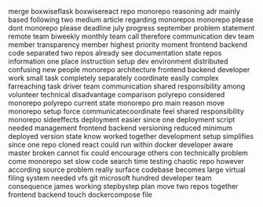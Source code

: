 merge boxwiseflask boxwisereact repo monorepo reasoning adr mainly based following two medium article regarding monorepos monorepo please dont monorepo please deadline july progress september problem statement remote team biweekly monthly team call therefore communication dev team member transparency member highest priority moment frontend backend code separated two repos already see documentation state repos information one place instruction setup dev environment distributed confusing new people monorepo architecture frontend backend developer work small task completely separately coordinate easily complex farreaching task driver team communication shared responsibility among volunteer technical disadvantage comparison polyrepo considered monorepo polyrepo current state monorepo pro main reason move monorepo setup force communicatecoordinate feel shared responsibility monorepo sideeffects deployment easier since one deployment script needed management frontend backend versioning reduced minimum deployed version state know worked together development setup simplifies since one repo cloned react could run within docker developer aware master broken cannot fix could encourage others con technically problem come monorepo set slow code search time testing chaotic repo however according source problem really surface codebase becomes large virtual filing system needed vfs git microsoft hundred developer team consequence james working stepbystep plan move two repos together frontend backend touch dockercompose file